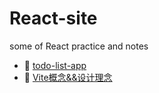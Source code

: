 <!--
 * @Author: luoxi
 * @LastEditTime: 2022-01-28 23:58:03
 * @LastEditors: your name
 * @Description: 
-->
# React-site
some of React practice and notes  
- 📝 [todo-list-app](./todo-list-app/src/README.md)  
- 📖 [Vite概念&&设计理念](./notes/Vite概念&&设计理念.md)  